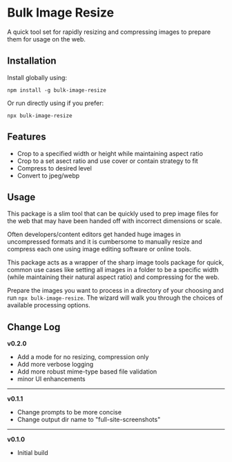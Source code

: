 # Bulk Image Resize

A quick tool set for rapidly resizing and compressing images to prepare them for usage on the web.

## Installation

Install globally using:

```npm install -g bulk-image-resize```

Or run directly using if you prefer:

```npx bulk-image-resize```

## Features

 - Crop to a specified width or height while maintaining aspect ratio
 - Crop to a set asect ratio and use cover or contain strategy to fit
 - Compress to desired level
 - Convert to jpeg/webp

## Usage

This package is a slim tool that can be quickly used to prep image files for the web that may have been handed off with incorrect dimensions or scale.

Often developers/content editors get handed huge images in uncompressed formats and it is cumbersome to manually resize and compress each one using image editing software or online tools.

This package acts as a wrapper of the sharp image tools package for quick, common use cases like setting all images in a folder to be a specific width (while maintaining their natural aspect ratio) and compressing for the web.

Prepare the images you want to process in a directory of your choosing and run `npx bulk-image-resize`. The wizard will walk you through the choices of available processing options.

## Change Log

**v0.2.0** 
- Add a mode for no resizing, compression only 
- Add more verbose logging
- Add more robust mime-type based file validation
- minor UI enhancements

---
**v0.1.1** 
- Change prompts to be more concise 
- Change output dir name to "full-site-screenshots"

---

**v0.1.0**
- Initial build